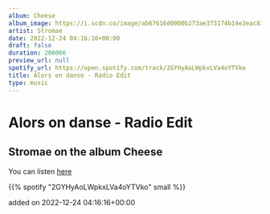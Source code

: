 ```yaml
---
album: Cheese
album_image: https://i.scdn.co/image/ab67616d0000b273ae373174b14e3eac81554402
artist: Stromae
date: 2022-12-24 04:16:16+00:00
draft: false
duration: 206066
preview_url: null
spotify_url: https://open.spotify.com/track/2GYHyAoLWpkxLVa4oYTVko
title: Alors on danse - Radio Edit
type: music
---
```



# Alors on danse - Radio Edit

## Stromae on the album Cheese

You can listen [here](https://open.spotify.com/track/2GYHyAoLWpkxLVa4oYTVko)

{{% spotify "2GYHyAoLWpkxLVa4oYTVko" small %}}

added on 2022-12-24 04:16:16+00:00